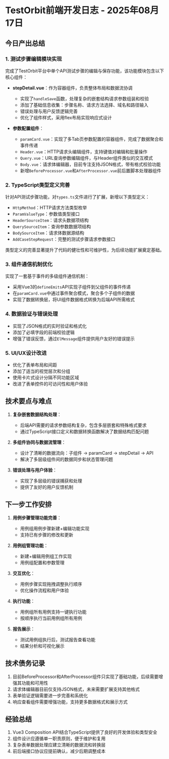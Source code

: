 
# TestOrbit前端开发日志 - 2025年08月17日

## 今日产出总结

### 1. 测试步骤编辑模块实现

完成了TestOrbit平台中单个API测试步骤的编辑与保存功能，该功能模块包含以下核心组件：

- **stepDetail.vue**：作为容器组件，负责整体布局和数据流协调
  - 实现了`handleSave`函数，处理复杂的嵌套结构请求参数组装和校验
  - 添加了基础信息收集：步骤名称、请求方法选择、域名和路径输入
  - 错误处理与用户反馈逻辑完善
  - 优化了组件样式，采用flex布局实现响应式设计

- **参数配置组件**：
  - `paramCard.vue`：实现了多Tab页参数配置的容器组件，完成了数据聚合和事件传递
  - `Header.vue`：HTTP请求头编辑组件，支持键值对编辑和批量操作
  - `Query.vue`：URL查询参数编辑组件，与Header组件类似的交互模式
  - `Body.vue`：请求体编辑器，目前专注支持JSON格式，带有格式校验功能
  - 新增`BeforeProcessor.vue`和`AfterProcessor.vue`前后置脚本处理器组件

### 2. TypeScript类型定义完善

针对API测试步骤功能，对`types.ts`文件进行了扩展，新增以下类型定义：

- `HttpMethod`：HTTP请求方法类型枚举
- `ParamValueType`：参数值类型接口
- `HeaderSourceItem`：请求头数据项结构
- `QuerySourceItem`：查询参数数据项结构
- `BodySourceItem`：请求体数据源结构
- `AddCaseStepRequest`：完整的测试步骤请求参数接口

类型定义的完善显著提升了代码的健壮性和可维护性，为后续功能扩展奠定基础。

### 3. 组件通信机制优化

实现了一套基于事件的多级组件通信机制：

- 采用Vue3的`defineEmits`API实现子组件到父组件的事件传递
- 在`paramCard.vue`中通过事件聚合模式，聚合多个子组件的数据
- 实现了数据转换层，将UI组件数据格式转换为后端API所需格式

### 4. 数据验证与错误处理

- 实现了JSON格式的实时验证和格式化
- 添加了必填字段的前端校验逻辑
- 增强了错误反馈，通过`ElMessage`组件提供用户友好的错误提示

### 5. UI/UX设计改进

- 优化了表单布局和间距
- 添加了适当的视觉层次和分组
- 使用卡片式设计分隔不同功能区域
- 改进了表单控件的可访问性和用户体验

## 技术要点与难点

1. **复杂嵌套数据结构处理**：
   - 后端API需要的请求参数结构复杂，包含多层嵌套和特殊格式要求
   - 通过TypeScript接口定义和数据转换函数解决了数据结构匹配问题

2. **多组件协同与数据流管理**：
   - 设计了清晰的数据流向：子组件 → paramCard → stepDetail → API
   - 解决了多层级组件间的数据同步和状态管理问题

3. **错误处理与用户体验**：
   - 实现了多层级的错误捕获和处理
   - 提供了友好的用户反馈机制

## 下一步工作安排

1. **用例步骤管理功能完善**：
   - 用例组用例步骤新建+编辑功能实现
   - 支持已有步骤的修改和更新

2. **用例组管理功能**：
   - 新建+编辑用例组工作实现
   - 用例组配置和参数管理

3. **交互优化**：
   - 用例步骤实现拖拽调整执行顺序
   - 优化操作流程和用户体验

4. **执行功能**：
   - 用例组所有用例支持一键执行功能
   - 按顺序执行当前用例组所有用例

5. **报告展示**：
   - 测试用例组执行后，测试报告查看功能
   - 结果分析和可视化展示

## 技术债务记录

1. 目前BeforeProcessor和AfterProcessor组件只实现了基础功能，后续需要增强其功能和可用性
2. 请求体编辑器目前仅支持JSON格式，未来需要扩展支持其他格式
3. 表单验证逻辑需要进一步完善和系统化
4. 响应查看组件需要增强功能，支持更多数据格式和展示方式

## 经验总结

1. Vue3 Composition API结合TypeScript提供了良好的开发体验和类型安全
2. 组件设计应遵循单一职责原则，便于维护和复用
3. 复杂表单数据处理应建立清晰的数据流和转换层
4. 前后端接口协议应提前确认，减少后期调整成本